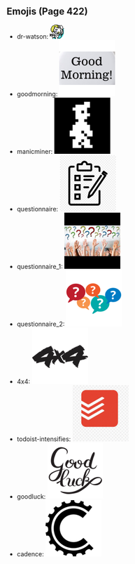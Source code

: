 
## Emojis (Page 422)

* dr-watson: ![dr-watson](output/dr-watson.png)
* goodmorning: ![goodmorning](output/goodmorning.png)
* manicminer: ![manicminer](output/manicminer.png)
* questionnaire: ![questionnaire](output/questionnaire.jpg)
* questionnaire_1: ![questionnaire_1](output/questionnaire_1.jpg)
* questionnaire_2: ![questionnaire_2](output/questionnaire_2.png)
* 4x4: ![4x4](output/4x4.png)
* todoist-intensifies: ![todoist-intensifies](output/todoist-intensifies.gif)
* goodluck: ![goodluck](output/goodluck.png)
* cadence: ![cadence](output/cadence.png)
